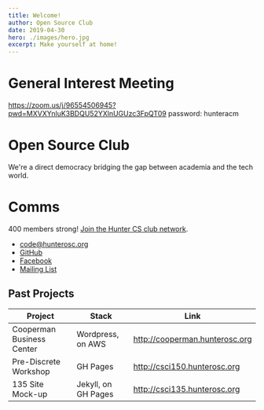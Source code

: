 ```yaml
---
title: Welcome!
author: Open Source Club
date: 2019-04-30
hero: ./images/hero.jpg
excerpt: Make yourself at home!
---
```

# General Interest Meeting 

https://zoom.us/j/96554506945?pwd=MXVXYnluK3BDQU52YXlnUGUzc3FpQT09
password: hunteracm

# Open Source Club

We're a direct democracy bridging the gap between academia and the tech world.

# Comms 

400 members strong! [Join the Hunter CS club network](https://discord.gg/g2frs5m8mv).

* <code@hunterosc.org>
* [GitHub](https://github.com/Hunter-Open-Source-Club)
* [Facebook](https://www.facebook.com/HunterOSC/)
* [Mailing List](https://join.hunterosc.org/)

## Past Projects

| Project | Stack | Link|
|----|----|----|
| Cooperman Business Center | Wordpress, on AWS |  <http://cooperman.hunterosc.org> |
| Pre-Discrete Workshop |  GH Pages | <http://csci150.hunterosc.org> |
| 135 Site Mock-up | Jekyll, on GH Pages | <http://csci135.hunterosc.org> |



